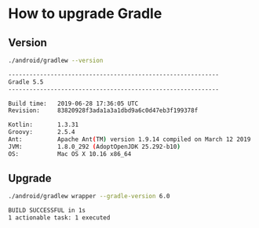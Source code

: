 # How to upgrade Gradle

## Version

```bash
./android/gradlew --version
```

```bash
------------------------------------------------------------
Gradle 5.5
------------------------------------------------------------

Build time:   2019-06-28 17:36:05 UTC
Revision:     83820928f3ada1a3a1dbd9a6c0d47eb3f199378f

Kotlin:       1.3.31
Groovy:       2.5.4
Ant:          Apache Ant(TM) version 1.9.14 compiled on March 12 2019
JVM:          1.8.0_292 (AdoptOpenJDK 25.292-b10)
OS:           Mac OS X 10.16 x86_64
```

## Upgrade

```bash
./android/gradlew wrapper --gradle-version 6.0
```

```bash
BUILD SUCCESSFUL in 1s
1 actionable task: 1 executed
```